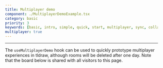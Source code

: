 ```yaml
---
title: Multiplayer demo
component: ./MultiplayerDemoExample.tsx
category: basic
priority: 3
keywords: [basic, intro, simple, quick, start, multiplayer, sync, collaboration]
multiplayer: true
---
```


---

The `useMultiplayerDemo` hook can be used to quickly prototype multiplayer experiences in tldraw,
although rooms will be deleted after one day. Note that the board below is shared with all visitors
to this page.
